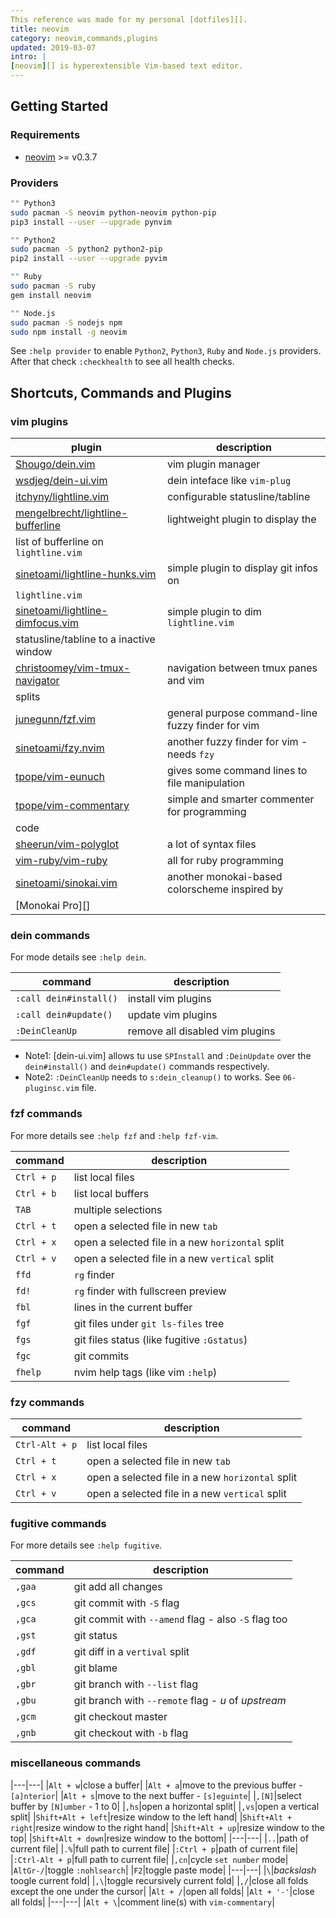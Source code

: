 ```yaml
---
This reference was made for my personal [dotfiles][].
title: neovim
category: neovim,commands,plugins
updated: 2019-03-07
intro: |
[neovim][] is hyperextensible Vim-based text editor. 
---
```


Getting Started
---------------
### Requirements
- [neovim][] >= v0.3.7

### Providers
```bash
"" Python3
sudo pacman -S neovim python-neovim python-pip
pip3 install --user --upgrade pynvim

"" Python2
sudo pacman -S python2 python2-pip
pip2 install --user --upgrade pyvim

"" Ruby
sudo pacman -S ruby
gem install neovim

"" Node.js
sudo pacman -S nodejs npm
sudo npm install -g neovim
```
See `:help provider` to enable `Python2`, `Python3`, `Ruby` and `Node.js` 
providers. After that check `:checkhealth` to see all health checks.

Shortcuts, Commands and Plugins
-------------------------------
### vim plugins
|plugin|description|
|---|---|
|[Shougo/dein.vim][]|vim plugin manager|
|[wsdjeg/dein-ui.vim][]|dein inteface like `vim-plug`|
|[itchyny/lightline.vim][]|configurable statusline/tabline|
|[mengelbrecht/lightline-bufferline][]|lightweight plugin to display the 
list of bufferline on `lightline.vim`|
|[sinetoami/lightline-hunks.vim][]|simple plugin to display git infos on 
`lightline.vim`|
|[sinetoami/lightline-dimfocus.vim][]|simple plugin to dim `lightline.vim` 
statusline/tabline to a inactive window|
|[christoomey/vim-tmux-navigator][]|navigation between tmux panes and vim 
splits|
|[junegunn/fzf.vim][]|general purpose command-line fuzzy finder for vim|
|[sinetoami/fzy.nvim][]|another fuzzy finder for vim - needs `fzy`|
|[tpope/vim-eunuch][]|gives some command lines to file manipulation|
|[tpope/vim-commentary][]|simple and smarter commenter for programming 
code|
|[sheerun/vim-polyglot][]|a lot of syntax files|
|[vim-ruby/vim-ruby][]|all for ruby programming|
|[sinetoami/sinokai.vim][]|another monokai-based colorscheme inspired by 
[Monokai Pro][]|

### dein commands
For mode details see `:help dein`.

|command|description|
|---|---|
|`:call dein#install()`|install vim plugins|
|`:call dein#update()`|update vim plugins|
|`:DeinCleanUp`|remove all disabled vim plugins|
- Note1: [dein-ui.vim] allows tu use `SPInstall` and `:DeinUpdate` over the
`dein#install()` and `dein#update()` commands respectively.
- Note2: `:DeinCleanUp` needs to `s:dein_cleanup()` to works. See `06-pluginsc.vim` file.

### fzf commands
For more details see `:help fzf` and `:help fzf-vim`.

|command|description|
|---|---|
|`Ctrl + p`|list local files|
|`Ctrl + b`|list local buffers|
|`TAB`|multiple selections|
|`Ctrl + t`|open a selected file in new `tab`|
|`Ctrl + x`|open a selected file in a new `horizontal` split|
|`Ctrl + v`|open a selected file in a new `vertical` split|
|`ffd`|`rg` finder|
|`fd!`|`rg` finder with fullscreen preview|
|`fbl`|lines in the current buffer|
|`fgf`|git files under `git ls-files` tree|
|`fgs`|git files status (like fugitive  `:Gstatus`)|
|`fgc`|git commits|
|`fhelp`|nvim help tags (like vim `:help`)|

### fzy commands
|command|description|
|---|---|
|`Ctrl-Alt + p`|list local files|
|`Ctrl + t`|open a selected file in new `tab`|
|`Ctrl + x`|open a selected file in a new `horizontal` split|
|`Ctrl + v`|open a selected file in a new `vertical` split|

### fugitive commands
For more details see `:help fugitive`.

|command|description|
|---|---|
|`,gaa`|git add all changes|
|`,gcs`|git commit with `-S` flag|
|`,gca`|git commit with `--amend` flag - also `-S` flag too|
|`,gst`|git status|
|`,gdf`|git diff in a `vertival` split|
|`,gbl`|git blame|
|`,gbr`|git branch with `--list` flag|
|`,gbu`|git branch with `--remote` flag - *u* of *upstream*|
|`,gcm`|git checkout master|
|`,gnb`|git checkout with `-b` flag|

### miscellaneous commands
|---|---|
|`Alt + w`|close a buffer|
|`Alt + a`|move to the previous buffer - `[a]nterior`|
|`Alt + s`|move to the next buffer - `[s]eguinte`|
|`,[N]`|select buffer by `[N]umber` - 1 to 0|
|`,hs`|open a horizontal split|
|`,vs`|open a vertical split|
|`Shift+Alt + left`|resize window to the left hand|
|`Shift+Alt + right`|resize window to the right hand|
|`Shift+Alt + up`|resize window to the top|
|`Shift+Alt + down`|resize window to the bottom|
|---|---|
|`..`|path of current file|
|`.%`|full path to current file|
|`:Ctrl + p`|path of current file|
|`:Ctrl-Alt + p`|full path to current file|
|`,cn`|cycle `set number` mode|
|`AltGr-/`|toggle `:nohlsearch`|
|`F2`|toggle paste mode|
|---|---|
|`\`|*backslash* toogle current fold|
|`,\`|toggle recursively current fold|
|`,/`|close all folds except the one under the cursor|
|`Alt + /`|open all folds|
|`Alt + '-'`|close all folds|
|---|---|
|`Alt + \`|comment line(s) with `vim-commentary`|

[dotfiles]: https://github.com/sinetoami/dotfiles
[neovim]: https://neovim.io
[Shougo/dein.vim]: https://github.com/Shougo/dein.vim
[wsdjeg/dein-ui.vim]: https://github.com/wsdjeg/dein-ui.vim
[itchyny/lightline.vim]: https://github.com/itchyny/lightline.vim
[mengelbrecht/lightline-bufferline]: https://github.com/mengelbrecht/lightline-bufferline
[sinetoami/lightline-hunks.vim]: https://github.com/sinetoami/lightline-hunks
[sinetoami/lightline-dimfocus.vim]: https://github.com/sinetoami/lightline-dimfocus.vim
[christoomey/vim-tmux-navigator]: https://github.com/christoomey/vim-tmux-navigator
[junegunn/fzf.vim]: https://github.com/junegunn/fzf.vim
[sinetoami/fzy.nvim]: https://github.com/nannery/neovim-fuzzy
[tpope/vim-eunuch]: https://github.com/tpope/vim-eunuch
[tpope/vim-commentary]: https://github.com/tpope/vim-commentary
[sheerun/vim-polyglot]: https://github.com/sheerun/vim-polyglot
[vim-ruby/vim-ruby]: https://github.com/vim-ruby/vim-ruby
[sinetoami/sinokai.vim]: https://github.com/sinetoami/sinokai.vim
[`Monokai Pro`]: https://monokai.pro/
[``]: https://github.com/
[``]: https://github.com/
[``]: https://github.com/
[``]: https://github.com/
[``]: https://github.com/
[``]: https://github.com/

